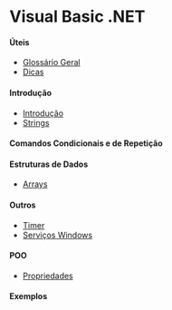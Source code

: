 # Visual Basic .NET

#### Úteis

- [Glossário Geral](estudos/uteis/glossario.md)
- [Dicas](estudos/uteis/dicas.md)

#### Introdução

- [Introdução](estudos/introducao/introducao.md)
- [Strings](estudos/introducao/strings.md)

#### Comandos Condicionais e de Repetição

<!--- [If ... Else](estudos/comandos_condic_repetic/if-else.md)
- [Switch](estudos/comandos_condic_repetic/switch.md)
- [While e Do ... While](estudos/comandos_condic_repetic/while.md)
- [For e Foreach](estudos/comandos_condic_repetic/for-foreach.md)
- [Break e Continue em comandos de repetição](estudos/comandos_condic_repetic/break-continue.md) -->

#### Estruturas de Dados

- [Arrays](estudos/estruturas_de_dados/arrays.md)
<!-- - [Structs](estudos/estruturas_de_dados/structs.md)
- [Enums](estudos/estruturas_de_dados/enums.md)
- [Listas](estudos/estruturas_de_dados/listas.md)
- [Dicionários](estudos/estruturas_de_dados/dicionarios.md)
- [Tuplas](estudos/estruturas_de_dados/tuplas.md) -->

#### Outros

- [Timer](estudos/outros/timer.md)
- [Serviços Windows](estudos/outros/servicos_windows.md)
<!-- - [Exceções](estudos/outros/excecoes.md)
- [Arquivos](estudos/outros/arquivos.md)
- [LINQ](estudos/outros/linq.md)
- [Expressões Lambda](estudos/outros/expressoes-lambda.md)
- [Regex](estudos/outros/regex.md)
- [Delegates](estudos/outros/delegates.md) -->

#### POO

- [Propriedades](estudos/poo/propriedades.md)
<!-- - [Classes e Objetos](estudos/poo/classes-objetos.md)
- [Modificadores de Acesso](estudos/poo/modificadores-acesso.md)
- [Métodos](estudos/poo/metodos.md)
- [Métodos de Extensão](estudos/poo/metodos-extensao.md)
- [Encapsulamento](estudos/poo/encapsulamento.md)
- [Herança](estudos/poo/heranca.md)
- [Polimorfismo](estudos/poo/polimorfismo.md)
- [Abstração](estudos/poo/abstracao.md)
- [Interfaces](estudos/poo/interfaces.md)
- [Classes, Atributos e Métodos Static](estudos/poo/atributos-metodos-static.md) -->

#### Exemplos

<!-- - [Olá Mundo](estudos/exemplos/ola-mundo.md)
- [Cadastro de Séries](estudos/exemplos/ex-cadastro-series.md) -->